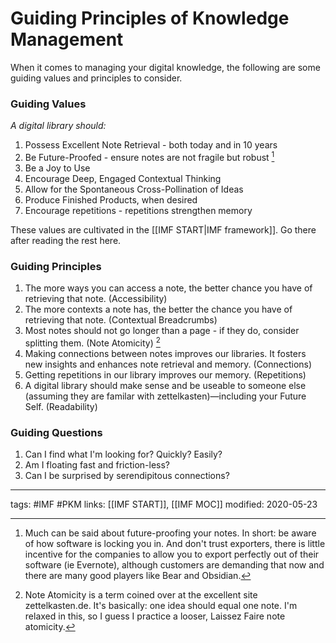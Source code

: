 # Guiding Principles of Knowledge Management
When it comes to managing your digital knowledge, the following are some guiding values and principles to consider.

### Guiding Values
*A digital library should:*
1. Possess Excellent Note Retrieval - both today and in 10 years
2. Be Future-Proofed - ensure notes are not fragile but robust [^1]
3. Be a Joy to Use
5. Encourage Deep, Engaged Contextual Thinking
6. Allow for the Spontaneous Cross-Pollination of Ideas
7. Produce Finished Products, when desired
8. Encourage repetitions - repetitions strengthen memory

These values are cultivated in the [[IMF START|IMF framework]]. Go there after reading the rest here.

### Guiding Principles
1. The more ways you can access a note, the better chance you have of retrieving that note. (Accessibility)
2. The more contexts a note has, the better the chance you have of retrieving that note. (Contextual Breadcrumbs)
3. Most notes should not go longer than a page - if they do, consider splitting them. (Note Atomicity) [^2]
4. Making connections between notes improves our libraries. It fosters new insights and enhances note retrieval and memory. (Connections)
5. Getting repetitions in our library improves our memory. (Repetitions)
6. A digital library should make sense and be useable to someone else (assuming they are familar with zettelkasten)—including your Future Self. (Readability)


### Guiding Questions
1. Can I find what I'm looking for? Quickly? Easily?
2. Am I floating fast and friction-less?
3. Can I be surprised by serendipitous connections?

---
tags: #IMF #PKM 
links:  [[IMF START]], [[IMF MOC]]
modified: 2020-05-23


[^1]: Much can be said about future-proofing your notes. In short: be aware of how software is locking you in. And don't trust exporters, there is little incentive for the companies to allow you to export perfectly out of their software (ie Evernote), although customers are demanding that now and there are many good players like Bear and Obsidian.
[^2]: Note Atomicity is a term coined over at the excellent site zettelkasten.de. It's basically: one idea should equal one note. I'm relaxed in this, so I guess I practice a looser, Laissez Faire note atomicity.